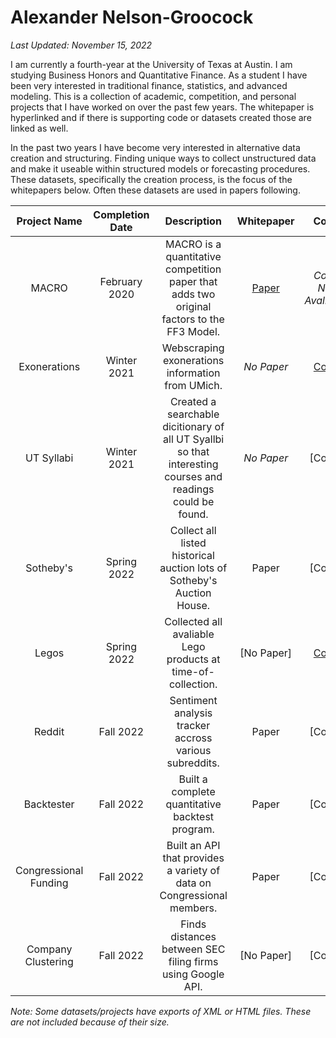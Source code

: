 # Alexander Nelson-Groocock
*Last Updated: November 15, 2022*

I am currently a fourth-year at the University of Texas at Austin. I am studying Business Honors and Quantitative Finance. As a student I have been very interested in traditional finance, statistics, and advanced modeling. This is a collection of academic, competition, and personal projects that I have worked on over the past few years. The whitepaper is hyperlinked and if there is supporting code or datasets created those are linked as well.

In the past two years I have become very interested in alternative data creation and structuring. Finding unique ways to collect unstructured data and make it useable within structured models or forecasting procedures. These datasets, specifically the creation process, is the focus of the whitepapers below. Often these datasets are used in papers following. 


| **Project Name**         | **Completion Date**         | **Description**         | **Whitepaper**         |  **Code**        |  **Dataset**        |
|:--------------------:|:--------------------:|:--------------------:|:--------------------:|:--------------------:|:--------------------:|
| MACRO | February 2020 | MACRO is a quantitative competition paper that adds two original factors to the FF3 Model. | [Paper](https://github.com/aong2001/home/tree/main/MACRO) | *Code Not Avaliable* | *No Dataset* |
| Exonerations | Winter 2021 | Webscraping exonerations information from UMich. | *No Paper* | [Code](https://github.com/aong2001/home/tree/main/Exonerations) | [Dataset](https://github.com/aong2001/home/tree/main/Exonerations) |
| UT Syllabi | Winter 2021 | Created a searchable dicitionary of all UT Syallbi so that interesting courses and readings could be found. | *No Paper* | [Code] | [Dataset] |
| Sotheby's | Spring 2022 | Collect all listed historical auction lots of Sotheby's Auction House. | Paper | [Code] | [Dataset] |
| Legos | Spring 2022 | Collected all avaliable Lego products at time-of-collection. | [No Paper] | [Code](https://github.com/aong2001/home/tree/main/Legos/Code) | [Dataset](https://github.com/aong2001/home/tree/main/Legos/Dataset) |
| Reddit | Fall 2022 | Sentiment analysis tracker accross various subreddits. | Paper | [Code] | [Dataset] |
| Backtester | Fall 2022 | Built a complete quantitative backtest program. | Paper | [Code] | [Dataset] |
| Congressional Funding | Fall 2022 | Built an API that provides a variety of data on Congressional members. | Paper | [Code] | [Dataset] |
| Company Clustering | Fall 2022 | Finds distances between SEC filing firms using Google API. | [No Paper] | [Code] | [Dataset] |

*Note: Some datasets/projects have exports of XML or HTML files. These are not included because of their size.*

